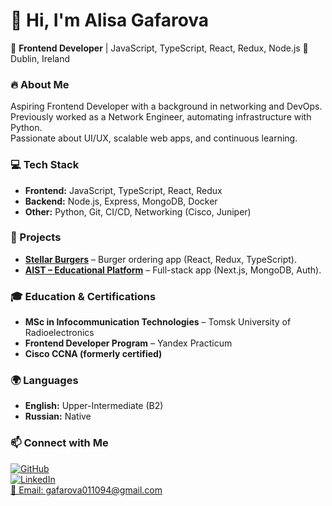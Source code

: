 # 👋 Hi, I'm Alisa Gafarova  

🚀 **Frontend Developer** | JavaScript, TypeScript, React, Redux, Node.js
📍 Dublin, Ireland  

### 🔥 About Me  
Aspiring Frontend Developer with a background in networking and DevOps.  
Previously worked as a Network Engineer, automating infrastructure with Python.  
Passionate about UI/UX, scalable web apps, and continuous learning.  

### 💻 Tech Stack  
- **Frontend:** JavaScript, TypeScript, React, Redux  
- **Backend:** Node.js, Express, MongoDB, Docker  
- **Other:** Python, Git, CI/CD, Networking (Cisco, Juniper)  

### 📌 Projects  
- **[Stellar Burgers](https://github.com/alisagafarova/react-burger)** – Burger ordering app (React, Redux, TypeScript).  
- **[AIST – Educational Platform](https://github.com/alisagafarova/aist-frontend)** – Full-stack app (Next.js, MongoDB, Auth).  

### 🎓 Education & Certifications  
- **MSc in Infocommunication Technologies** – Tomsk University of Radioelectronics  
- **Frontend Developer Program** – Yandex Practicum  
- **Cisco CCNA (formerly certified)**  

### 🌍 Languages  
- **English:** Upper-Intermediate (B2)  
- **Russian:** Native  

### 📫 Connect with Me  
[![GitHub](https://img.shields.io/badge/GitHub-black?logo=github&style=for-the-badge)](https://github.com/alisagafarova)  
[![LinkedIn](https://img.shields.io/badge/LinkedIn-blue?logo=linkedin&style=for-the-badge)](https://www.linkedin.com/in/alisa-gafarova-77588a184/)  
[📧 Email: gafarova011094@gmail.com](mailto:gafarova011094@gmail.com)  
